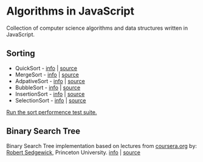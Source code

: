 # Algorithms in JavaScript

Collection of computer science algorithms and data structures written in JavaScript.

## Sorting

* QuickSort - [info](http://en.wikipedia.org/wiki/Quick_sort) | [source](https://github.com/escherba/algorithms-in-javascript/blob/master/src/quick-sort.js)
* MergeSort - [info](http://en.wikipedia.org/wiki/Merge_sort) | [source](https://github.com/escherba/algorithms-in-javascript/blob/master/src/merge-sort.js)
* AdpativeSort - [info](http://penguin.ewu.edu/~trolfe/NaturalMerge/NatMerge.html) | [source](https://github.com/escherba/algorithms-in-javascript/blob/master/src/adaptive-sort.js)
* BubbleSort - [info](http://en.wikipedia.org/wiki/Bubble_sort) | [source](https://github.com/escherba/algorithms-in-javascript/blob/master/src/bubble-sort.js)
* InsertionSort - [info](http://en.wikipedia.org/wiki/Insertion_sort) | [source](https://github.com/escherba/algorithms-in-javascript/blob/master/src/insertion-sort.js)
* SelectionSort - [info](http://en.wikipedia.org/wiki/Selection_sort) | [source](https://github.com/escherba/algorithms-in-javascript/blob/master/src/selection-sort.js)

[Run the sort performence test suite.](http://jsperf.com/sort-algorithms/16)

## Binary Search Tree

Binary Search Tree implementation based on lectures from [coursera.org](http://coursera.org) by:
[Robert Sedgewick](http://www.cs.princeton.edu/~rs/), Princeton University. [info](http://en.wikipedia.org/wiki/Binary_search_tree) | [source](https://github.com/escherba/algorithms-in-javascript/blob/master/src/binary-search-tree.js)
